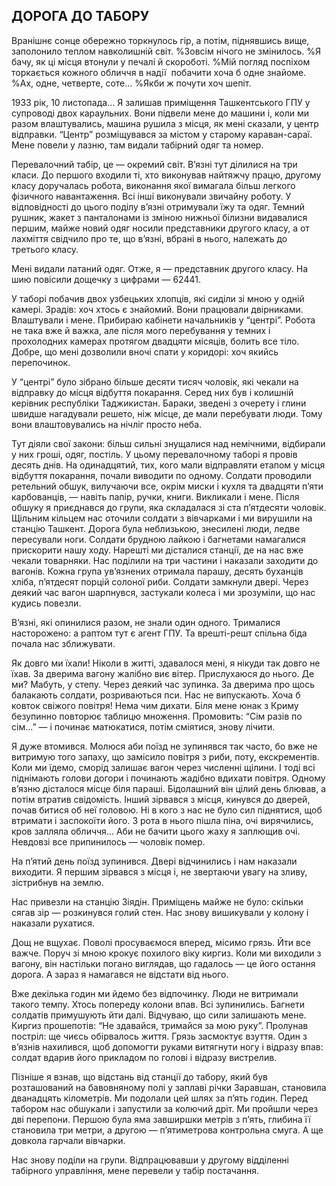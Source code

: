 ## ДОРОГА ДО ТАБОРУ

Вранішнє сонце обережно торкнулось гір, а потім, піднявшись вище, заполонило теплом навколишній світ.
%Зовсім нічого не змінилось.
%Я бачу, як ці місця втонули у печалі й скороботі.
%Мій погляд поспіхом торкається кожного обличчя в надії  побачити хоча б одне знайоме.
%Ах, одне, четверте, соте...
%Якби ж почути хоч шепіт.

1933 рік, 10 листопада...
Я залишав приміщення Ташкентського ГПУ у супроводі двох караульних.
Вони підвели мене до машини і, коли ми разом влаштувались, машина рушила з місця, як мені сказали, у центр відправки. “Центр” розміщувався за містом у старому караван-сараї.
Мене повели у лазню, там видали табірний одяг та номер.

Перевалочний табір, це — окремий світ.
В’язні тут ділилися на три класи.
До першого входили ті, хто виконував найтяжчу працю, другому класу доручалась робота, виконання якої вимагала більш легкого фізичного навантаження.
Всі інші виконували звичайну роботу.
У відповідності до цього поділу в’язні отримували їжу та одяг.
Темний рушник, жакет з панталонами із зміною нижньої білизни видавалися першим, майже новий одяг носили представники другого класу, а от лахміття свідчило про те, що в’язні, вбрані в нього, належать до третього класу.

Мені видали латаний одяг.
Отже, я — представник другого класу.
На шию повісили дощечку з цифрами — 62441.

У таборі побачив двох узбецьких хлопців, які сиділи зі мною у одній камері.
Зрадів: хоч хтось є знайомий.
Вони працювали двірниками.
Влаштували і мене.
Прибираю кабінети начальників у “центрі”. Робота не така вже й важка, але після мого перебування у темних і прохолодних камерах протягом двадцяти місяців, болить все тіло.
Добре, що мені дозволили вночі спати у коридорі: хоч якийсь перепочинок.

У “центрі” було зібрано більше десяти тисяч чоловік, які чекали на відправку до місця відбуття покарання.
Серед них був і колишній керівник республіки Таджикистан.
Бараки, зведені з очерету і глини швидше нагадували решето, ніж місце, де мали перебувати люди.
Тому вони влаштовувались на нічліг просто неба.

Тут діяли свої закони: більш сильні знущалися над немічними, відбирали у них гроші, одяг, постіль.
У цьому перевалочному таборі я провів десять днів.
На одинадцятий, тих, кого мали відправляти етапом у місця відбуття покарання, почали виводити по одному.
Солдати проводили ретельний обшук, вилучаючи все, окрім миски і кухля та двадцяти п’яти карбованців, — навіть папір, ручки, книги.
Викликали і мене.
Після обшуку я приєднався до групи, яка складалася зі ста п’ятдесяти чоловік.
Щільним кільцем нас оточили солдати з вівчарками і ми вирушили на станцію Ташкент.
Дорога була неблизькою, знесилені люди, ледве пересували ноги.
Солдати брудною лайкою і багнетами намагалися прискорити нашу ходу.
Нарешті ми дісталися станції, де на нас вже чекали товарняки.
Нас поділили на три частини і наказали заходити до вагонів.
Кожна група ув’язнених отримала парашу, десять буханців хліба, п’ятдесят порцій солоної риби.
Солдати замкнули двері.
Через деякий час вагон шарпнувся, застукали колеса і ми зрозуміли, що нас кудись повезли.

В’язні, які опинилися разом, не знали один одного.
Трималися насторожено: а раптом тут є агент ГПУ.
Та врешті-решт спільна біда почала нас зближувати.

Як довго ми їхали!
Ніколи в житті, здавалося мені, я нікуди так довго не їхав.
За дверима вагону жалібно виє вітер.
Прислухаюся до нього.
Де ми?
Мабуть, у степу.
Через деякий час зупинка.
За дверима про щось балакають солдати, розриваються пси.
Нас не випускають.
Хоча б ковток свіжого повітря!
Нема чим дихати.
Біля мене юнак з Криму безупинно повторює таблицю множення.
Промовить: “Сім разів по сім...” — і починає матюкатися, потім сміятися, знову лічити.

Я дуже втомився.
Молюся аби поїзд не зупинявся так часто, бо вже не витримую того запаху, що замісило повітря з риби, поту, екскрементів.
Коли ми їдемо, сморід залишає вагон через численні щілини.
І тоді всі піднімають голови догори і починають жадібно вдихати повітря.
Одному в’язню дісталося місце біля параші.
Бідолашний він цілий день блював, а потім втратив свідомість.
Інший зірвався з місця, кинувся до дверей, почав битися об неї головою.
Ні в кого з нас не було сил піднятися, щоб втримати і заспокоїти його.
З рота в нього пішла піна, очі вирячились, кров залляла обличчя...
Аби не бачити цього жаху я заплющив очі.
Невдовзі все припинилось — чоловік помер.

На п’ятий день поїзд зупинився.
Двері відчинились і нам наказали виходити.
Я першим зірвався з місця і, не звертаючи увагу на зливу, зістрибнув на землю.

Нас привезли на станцію Зіядін.
Приміщень майже не було: скільки сягав зір — розкинувся голий стен.
Нас знову вишикували у колону і наказали рухатися.

Дощ не вщухає.
Поволі просуваємося вперед, місимо грязь.
Йти все важче.
Поруч зі мною крокує похилого віку киргиз.
Коли ми виходили з вагону, він настільки погано виглядав, що гадалось — це його остання дорога.
А зараз я намагався не відстати від нього.

Вже декілька годин ми йдемо без відпочинку.
Люди не витримали такого темпу.
Хтось попереду колони впав.
Всі зупинились.
Багнети солдатів примушують йти далі.
Відчуваю, що сили залишають мене.
Киргиз прошепотів: “Не здавайся, тримайся за мою руку”. Пролунав постріл: ще чиєсь обірвалось життя.
Грязь засмоктує взуття.
Один з в’язнів нахилився, щоб допомогти руками витягнути ногу і відразу впав: солдат вдарив його прикладом по голові і відразу вистрелив.

Пізніше я взнав, що відстань від станції до табору, який був розташований на бавовняному полі у заплаві річки Заравшан, становила дванадцять кілометрів.
Ми подолали цей шлях за п’ять годин.
Перед табором нас обшукали і запустили за колючий дріт.
Ми пройшли через дві перепони.
Першою була яма завширшки метрів з п’ять, глибина її становила три метри, а другою — п’ятиметрова контрольна смуга.
А ще довкола гарчали вівчарки.

Нас знову поділи на групи.
Відпрацювавши у другому відділенні табірного управління, мене перевели у табір постачання.
